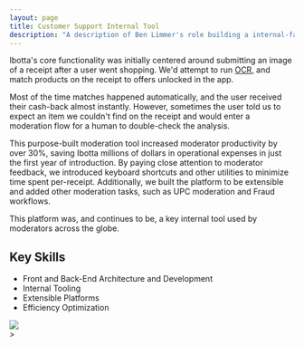 ```yaml
---
layout: page
title: Customer Support Internal Tool
description: "A description of Ben Limmer's role building a internal-facing Customer Support tool."
---
```


Ibotta's core functionality was initially centered around submitting an image of a receipt after a user went shopping. We'd attempt to run [OCR](https://en.wikipedia.org/wiki/Optical_character_recognition), and match products on the receipt to offers unlocked in the app.

Most of the time matches happened automatically, and the user received their cash-back almost instantly. However, sometimes the user told us to expect an item we couldn't find on the receipt and would enter a moderation flow for a human to double-check the analysis.

This purpose-built moderation tool increased moderator productivity by over 30%, saving Ibotta millions of dollars in operational expenses in just the first year of introduction. By paying close attention to moderator feedback, we introduced keyboard shortcuts and other utilities to minimize time spent per-receipt. Additionally, we built the platform to be extensible and added other moderation tasks, such as UPC moderation and Fraud workflows.

This platform was, and continues to be, a key internal tool used by moderators across the globe.

## Key Skills

- Front and Back-End Architecture and Development
- Internal Tooling
- Extensible Platforms
- Efficiency Optimization

<div class='center mt-5 mb-5'>
  <img src="{{ site.base_url }}/{% ministamp _images/portfolio/ibotta/cs_tool.png assets/images/pages/portfolio/ibotta/cs_tool.png %}">
</div>
>
